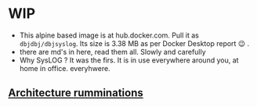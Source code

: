 
# WIP

- This alpine based image is at hub.docker.com. Pull it as `dbjdbj/dbjsyslog`. Its size is 3.38 MB as per Docker Desktop report :wink: .
- there are md's in here, read them all. Slowly and carefully
- Why SysLOG ? It was the firs. It is in use everywhere around you, at home in office. everyhwere.

## [Architecture rumminations](architecture.md)
